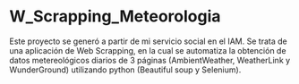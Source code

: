 # W_Scrapping_Meteorologia
Este proyecto se generó a partir de mi servicio social en el IAM. Se trata de una aplicación de Web Scrapping, en la cual se automatiza la obtención de datos metereológicos diarios de 3 páginas (AmbientWeather, WeatherLink y WunderGround) utilizando python (Beautiful soup y Selenium).

